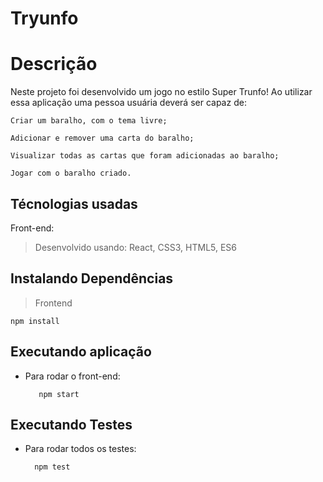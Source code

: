 # Tryunfo

# Descrição
Neste projeto foi desenvolvido um jogo no estilo Super Trunfo! Ao utilizar essa aplicação uma pessoa usuária deverá ser capaz de:

    Criar um baralho, com o tema livre;

    Adicionar e remover uma carta do baralho;

    Visualizar todas as cartas que foram adicionadas ao baralho;

    Jogar com o baralho criado.

## Técnologias usadas

Front-end:
> Desenvolvido usando: React, CSS3, HTML5, ES6

## Instalando Dependências

> Frontend
```
npm install
``` 

## Executando aplicação

* Para rodar o front-end:

  ```
     npm start
  ```

## Executando Testes

* Para rodar todos os testes:

  ```
    npm test
  ```

